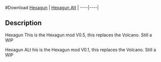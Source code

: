 #Download
[Hexagun](https://raw.githubusercontent.com/BLCM/BLCMods/master/Borderlands%202%20mods/CMD_Obvious/Hexagun.txt) | [Hexagun Alt](https://raw.githubusercontent.com/BLCM/BLCMods/master/Borderlands%202%20mods/CMD_Obvious/HexagunAlt.txt) |
----|----|
## Description 
Hexagun
This is the Hexagun mod V0.5, this replaces the Volcano. Still a WIP

Hexagun ALt
his is the Hexagun mod V0.1, this replaces the Volcano. Still a WIP